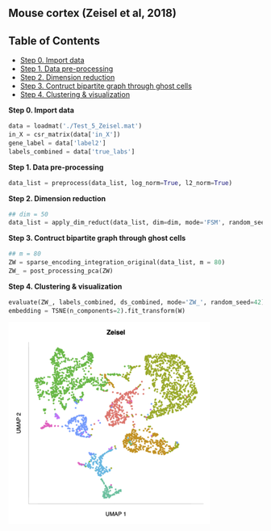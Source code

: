 ## Mouse cortex (Zeisel et al, 2018)

## Table of Contents
- [Step 0. Import data](#data_import)
- [Step 1. Data pre-processing](#pre_processing)
- [Step 2. Dimension reduction](#dim_reduct)
- [Step 3. Contruct bipartite graph through ghost cells](#ghost_cell)
- [Step 4. Clustering \& visualization](#clustering)

<a name="data_import"></a>**Step 0. Import data**     
```python
data = loadmat('./Test_5_Zeisel.mat')
in_X = csr_matrix(data['in_X'])
gene_label = data['label2']
labels_combined = data['true_labs']
```

<a name="pre_processing"></a>**Step 1. Data pre-processing**
```python
data_list = preprocess(data_list, log_norm=True, l2_norm=True)
```
<a name="dim_reduct"></a>**Step 2. Dimension reduction**
```python
## dim = 50
data_list = apply_dim_reduct(data_list, dim=dim, mode='FSM', random_seed=42)
```

<a name="ghost_cell"></a>**Step 3. Contruct bipartite graph through ghost cells**
```python
## m = 80
ZW = sparse_encoding_integration_original(data_list, m = 80)
ZW_ = post_processing_pca(ZW)
```

<a name="clustering"></a>**Step 4. Clustering \& visualization**

```python
evaluate(ZW_, labels_combined, ds_combined, mode='ZW_', random_seed=42)
embedding = TSNE(n_components=2).fit_transform(W)
```
<img src="https://github.com/bowang-lab/OCAT/blob/master/vignettes/Clustering/Zeisel_clustering_v2.png" width="400" height="400" />  
